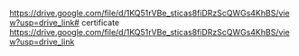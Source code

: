 https://drive.google.com/file/d/1KQ51rVBe_sticas8fiDRzScQWGs4KhBS/view?usp=drive_link# certificate
https://drive.google.com/file/d/1KQ51rVBe_sticas8fiDRzScQWGs4KhBS/view?usp=drive_link


